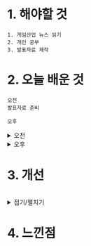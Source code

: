 # 1. 해야할 것
```
1. 게임산업 뉴스 읽기
2. 개인 공부
3. 발표자료 제작
```


# 2. 오늘 배운 것
```
오전
발표자료 준비
```
```
오후

```
<details>
<summary>오전</summary>


</details>


<details>
<summary>오후</summary>


</details>




# 3. 개선
```

```
<details>
<summary>접기/펼치기</summary>


</details>



# 4. 느낀점
```

```


